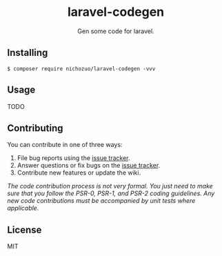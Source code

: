 <h1 align="center"> laravel-codegen </h1>

<p align="center"> Gen some code for laravel.</p>


## Installing

```shell
$ composer require nichozuo/laravel-codegen -vvv
```

## Usage

TODO

## Contributing

You can contribute in one of three ways:

1. File bug reports using the [issue tracker](https://github.com/nichozuo/laravel-codegen/issues).
2. Answer questions or fix bugs on the [issue tracker](https://github.com/nichozuo/laravel-codegen/issues).
3. Contribute new features or update the wiki.

_The code contribution process is not very formal. You just need to make sure that you follow the PSR-0, PSR-1, and PSR-2 coding guidelines. Any new code contributions must be accompanied by unit tests where applicable._

## License

MIT